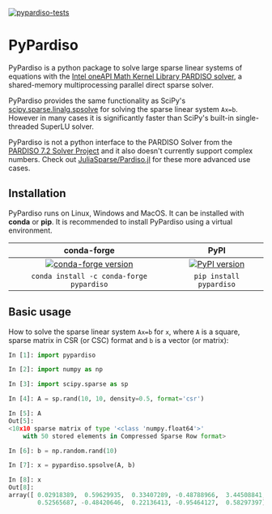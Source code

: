 [![pypardiso-tests](https://github.com/haasad/PyPardisoProject/actions/workflows/tests.yaml/badge.svg?branch=master)](https://github.com/haasad/PyPardisoProject/actions/workflows/tests.yaml)
# PyPardiso

PyPardiso is a python package to solve large sparse linear systems of equations with the [Intel oneAPI Math Kernel Library PARDISO solver](https://www.intel.com/content/www/us/en/develop/documentation/onemkl-developer-reference-fortran/top/sparse-solver-routines/onemkl-pardiso-parallel-direct-sparse-solver-iface.html), a shared-memory multiprocessing parallel direct sparse solver.

PyPardiso provides the same functionality as SciPy's [scipy.sparse.linalg.spsolve](https://docs.scipy.org/doc/scipy/reference/generated/scipy.sparse.linalg.spsolve.html#scipy.sparse.linalg.spsolve) for solving the sparse linear system `Ax=b`. However in many cases it is significantly faster than SciPy's built-in single-threaded SuperLU solver.

PyPardiso is not a python interface to the PARDISO Solver from the [PARDISO 7.2 Solver Project](https://www.pardiso-project.org/) and it also doesn't currently support complex numbers. Check out [JuliaSparse/Pardiso.jl](https://github.com/JuliaSparse/Pardiso.jl/) for these more advanced use cases.

## Installation

PyPardiso runs on Linux, Windows and MacOS. It can be installed with __conda__ or __pip__. It is recommended to install PyPardiso using a virtual environment.

conda-forge | PyPI
:---:|:---:
[![conda-forge version](https://anaconda.org/conda-forge/pypardiso/badges/version.svg)](https://anaconda.org/conda-forge/pypardiso) | [![PyPI version](https://badge.fury.io/py/pypardiso.svg)](https://pypi.org/project/pypardiso/)
`conda install -c conda-forge pypardiso` | `pip install pypardiso`


## Basic usage

How to solve the sparse linear system `Ax=b` for `x`, where `A` is a square, sparse matrix in CSR (or CSC) format and `b` is a vector (or matrix):
```python
In [1]: import pypardiso

In [2]: import numpy as np

In [3]: import scipy.sparse as sp

In [4]: A = sp.rand(10, 10, density=0.5, format='csr')

In [5]: A
Out[5]:
<10x10 sparse matrix of type '<class 'numpy.float64'>'
	with 50 stored elements in Compressed Sparse Row format>

In [6]: b = np.random.rand(10)

In [7]: x = pypardiso.spsolve(A, b)

In [8]: x
Out[8]:
array([ 0.02918389,  0.59629935,  0.33407289, -0.48788966,  3.44508841,
        0.52565687, -0.48420646,  0.22136413, -0.95464127,  0.58297397])
```
